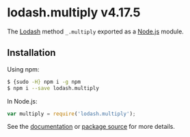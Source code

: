 # lodash.multiply v4.17.5

The [Lodash](https://lodash.com/) method `_.multiply` exported as a [Node.js](https://nodejs.org/) module.

## Installation

Using npm:
```bash
$ {sudo -H} npm i -g npm
$ npm i --save lodash.multiply
```

In Node.js:
```js
var multiply = require('lodash.multiply');
```

See the [documentation](https://lodash.com/docs#multiply) or [package source](https://github.com/lodash/lodash/blob/4.17.5-npm-packages/lodash.multiply) for more details.
